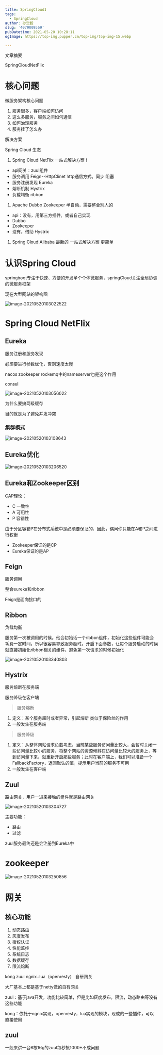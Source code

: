```yaml
---
title: SpringCloud1
tags:
  - SpringCloud
author: 孙贺毅
slug: '4079009569'
pubDatetime: 2021-05-20 10:28:11
ogImage: https://top-img.pupper.cn/top-img/top-img-15.webp

---
```


文章摘要

<!-- more -->

SpringCloudNetFlix

# 核心问题

微服务架构核心问题

1. 服务很多，客户端如何访问
2. 这么多服务，服务之间如何通信
3. 如何治理服务
4. 服务挂了怎么办

解决方案

Spring Cloud 生态

1. Spring Cloud  NetFlix   一站式解决方案！

- api网关：zuul组件
- 服务调用 Feign--HttpClinet   http通信方式。同步 阻塞
- 服务注册发现 Eureka
- 熔断机制 Hystrix
- 负载均衡 ribbon

1. Apache Dubbo Zookeeper  半自动，需要整合别人的

- api：没有，用第三方插件，或者自己实现
- Dubbo
- Zookeeper
- 没有，借助 Hystrix

1. Spring Cloud Alibaba   最新的 一站式解决方案  更简单

# 认识Spring Cloud

springboot专注于快速、方便的开发单个个体微服务，springCloud关注全局协调的微服务框架

现在大型网站的架构图

![image-20210520103022522](https://gitee.com/flow_disaster/blog-map-bed/raw/master/img/image-20210520103022522.png)

# Spring Cloud  NetFlix

## Eureka

服务注册和服务发现

必须要进行参数优化，否则速度太慢

nacos zookeeper rockemq中的nameserver也是这个作用

consul

![image-20210520103056022](https://gitee.com/flow_disaster/blog-map-bed/raw/master/img/image-20210520103056022.png)

为什么要搞两级缓存

目的就是为了避免并发冲突

### 集群模式

![image-20210520103108643](https://gitee.com/flow_disaster/blog-map-bed/raw/master/img/image-20210520103108643.png)

## Eureka优化

![image-20210520103206520](https://gitee.com/flow_disaster/blog-map-bed/raw/master/img/image-20210520103206520.png)

## Eureka和Zookeeper区别

CAP理论：

- C 一致性
- A 可用性
- P 容错性

由于分区容错P在分布式系统中是必须要保证的，因此，偶问你只能在A和P之间进行权衡

- Zookeeper保证的是CP
- Eureka保证的是AP

## Feign

服务调用

整合eureka和ribbon

Feign是面向接口的

## Ribbon

负载均衡

服务第一次被调用的时候，他会初始话一个ribbon组件，初始化这些组件可能会耗费一定时间，所以很容易导致服务超时。开启下面参数，让每个服务启动的时候就直接初始化ribbon相关的组件，避免第一次请求的时候初始化

![image-20210520103340803](https://gitee.com/flow_disaster/blog-map-bed/raw/master/img/image-20210520103340803.png)

## Hystrix

服务熔断在服务端

服务降级在客户端

> 服务熔断

1. 定义：某个服务超时或者异常，引起熔断   类似于保险丝的作用
2. 一般发生在服务端

> 服务降级

1. 定义：从整体网站请求负载考虑，当前某些服务访问量比较大，会暂时关闭一些访问量比较小的服务，将整个网站的资源倾斜在访问量比较大的服务上，等到访问量下来，就重新开启那些服务；此时在客户端上，我们可以准备一个FallbackFactory，返回默认的值，提示用户当前的服务不可用
2. 一般发生在客户端

## Zuul

路由网关，用户一进来接触的组件就是路由网关

![image-20210520103304727](https://gitee.com/flow_disaster/blog-map-bed/raw/master/img/image-20210520103304727.png)

主要功能：

- 路由
- 过滤

zuul服务最终还是会注册到Eureka中

# zookeeper

![image-20210520103250856](https://gitee.com/flow_disaster/blog-map-bed/raw/master/img/image-20210520103250856.png)

# 网关

## 核心功能

1. 动态路由
2. 灰度发布
3. 授权认证
4. 性能监控
5. 系统日志
6. 数据缓存
7. 限流熔断

kong zuul ngnix+lua（openresty） 自研网关

大厂基本上都是基于netty做的自有网关

zuul：基于java开发，功能比较简单，但是比如灰度发布，限流，动态路由等没有这些功能

kong：依托于ngnix实现，openresty，lua实现的模块，现成的一些插件，可以直接使用

## zuul

一般来讲一台8核16g的zuul每秒抗1000+不成问题
